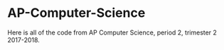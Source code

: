 # AP-Computer-Science
Here is all of the code from AP Computer Science, period 2, trimester 2 2017-2018.
